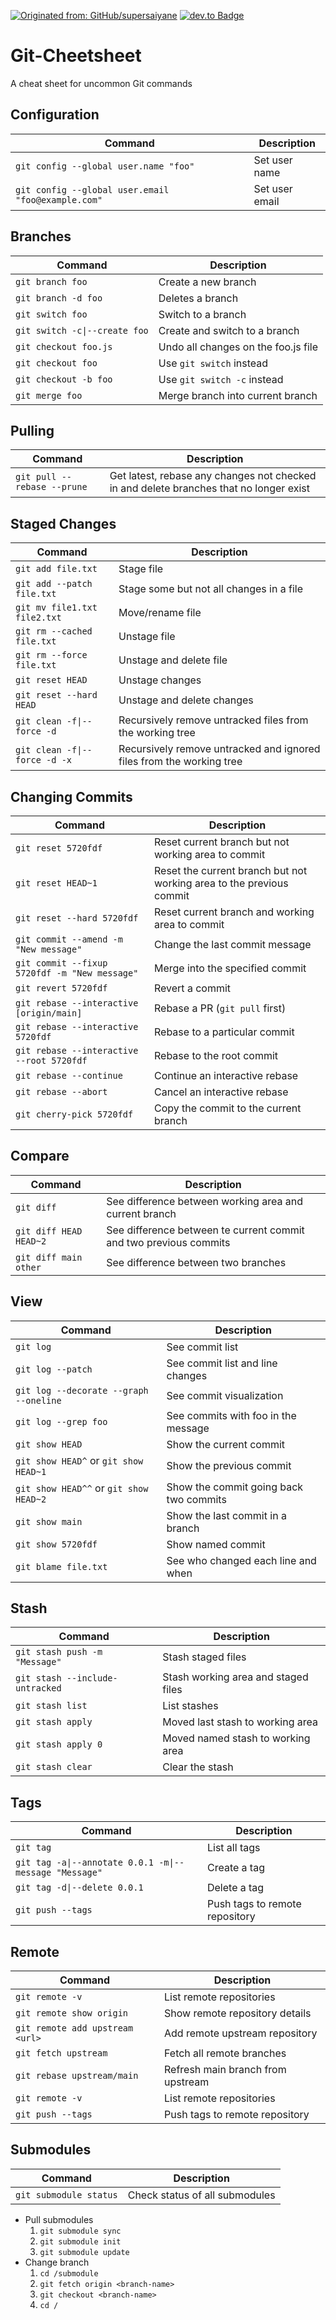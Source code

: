 [![Originated from: GitHub/supersaiyane](https://img.shields.io/badge/Originated%20from-GitHub%2Fsupersaiyane-brightgreen)](https://github.com/supersaiyane/Git-Cheetsheet) [![dev.to Badge](https://img.shields.io/badge/-@gurpreetsingh-000000?style=flat&labelColor=000000&logo=dev.to&link=https://dev.to/gurpreetsingh)](https://dev.to/gurpreetsingh) 

# Git-Cheetsheet
A cheat sheet for uncommon Git commands

## Configuration
| Command | Description |
| - | - |
| `git config --global user.name "foo"`              | Set user name |
| `git config --global user.email "foo@example.com"` | Set user email |

## Branches
| Command | Description |
| - | - |
| `git branch foo`                          | Create a new branch |
| `git branch -d foo`                       | Deletes a branch |
| `git switch foo`                          | Switch to a branch |
| `git switch -c\|--create foo`             | Create and switch to a branch |
| `git checkout foo.js`                     | Undo all changes on the foo.js file |
| `git checkout foo`                        | Use `git switch` instead |
| `git checkout -b foo`                     | Use `git switch -c` instead |
| `git merge foo`                           | Merge branch into current branch |

## Pulling
| Command | Description |
| - | - |
| `git pull --rebase --prune`               | Get latest, rebase any changes not checked in and delete branches that no longer exist | 

## Staged Changes
| Command | Description |
| - | - |
| `git add file.txt`                        | Stage file |
| `git add --patch file.txt`                | Stage some but not all changes in a file |
| `git mv file1.txt file2.txt`              | Move/rename file |
| `git rm --cached file.txt`                | Unstage file |
| `git rm --force file.txt`                 | Unstage and delete file |
| `git reset HEAD`                          | Unstage changes |
| `git reset --hard HEAD`                   | Unstage and delete changes |
| `git clean -f\|--force -d`                 | Recursively remove untracked files from the working tree |
| `git clean -f\|--force -d -x`              | Recursively remove untracked and ignored files from the working tree |

## Changing Commits
| Command | Description |
| - | - |
| `git reset 5720fdf`                           | Reset current branch but not working area to commit |
| `git reset HEAD~1`                            | Reset the current branch but not working area to the previous commit |
| `git reset --hard 5720fdf`                    | Reset current branch and working area to commit |
| `git commit --amend -m "New message"`         | Change the last commit message |
| `git commit --fixup 5720fdf -m "New message"` | Merge into the specified commit |
| `git revert 5720fdf`                          | Revert a commit |
| `git rebase --interactive [origin/main]`    | Rebase a PR (`git pull` first) |
| `git rebase --interactive 5720fdf`            | Rebase to a particular commit |
| `git rebase --interactive --root 5720fdf`     | Rebase to the root commit |
| `git rebase --continue`                       | Continue an interactive rebase |
| `git rebase --abort`                          | Cancel an interactive rebase |
| `git cherry-pick 5720fdf`                     | Copy the commit to the current branch |

## Compare
| Command | Description |
| - | - |
| `git diff`                                | See difference between working area and current branch |
| `git diff HEAD HEAD~2`                    | See difference between te current commit and two previous commits |
| `git diff main other`                   | See difference between two branches |

## View
| Command | Description |
| - | - |
| `git log`                                 | See commit list |
| `git log --patch`                         | See commit list and line changes |
| `git log --decorate --graph --oneline`    | See commit visualization |
| `git log --grep foo`                      | See commits with foo in the message |
| `git show HEAD`                           | Show the current commit |
| `git show HEAD^` or `git show HEAD~1`     | Show the previous commit |
| `git show HEAD^^` or `git show HEAD~2`    | Show the commit going back two commits |
| `git show main`                         | Show the last commit in a branch |
| `git show 5720fdf`                        | Show named commit |
| `git blame file.txt`                      | See who changed each line and when |

## Stash
| Command | Description |
| - | - |
| `git stash push -m "Message"`             | Stash staged files |
| `git stash --include-untracked`           | Stash working area and staged files |
| `git stash list`                          | List stashes |
| `git stash apply`                         | Moved last stash to working area |
| `git stash apply 0`                       | Moved named stash to working area |
| `git stash clear`                         | Clear the stash |

## Tags
| Command | Description |
| - | - |
| `git tag`                                            | List all tags |
| `git tag -a\|--annotate 0.0.1 -m\|--message "Message"` | Create a tag |
| `git tag -d\|--delete 0.0.1`                          | Delete a tag |
| `git push --tags`                                    | Push tags to remote repository |

## Remote
| Command | Description |
| - | - |
| `git remote -v`                           | List remote repositories |
| `git remote show origin`                  | Show remote repository details |
| `git remote add upstream <url>`           | Add remote upstream repository |
| `git fetch upstream`                      | Fetch all remote branches |
| `git rebase upstream/main`              | Refresh main branch from upstream |
| `git remote -v`                           | List remote repositories |
| `git push --tags`                         | Push tags to remote repository |

## Submodules
| Command | Description |
| - | - |
| `git submodule status`                    | Check status of all submodules |

- Pull submodules
  1. `git submodule sync`
  2. `git submodule init`
  3. `git submodule update`
- Change branch
  1. `cd /submodule`
  2. `git fetch origin <branch-name>`
  3. `git checkout <branch-name>`
  4. `cd /`
